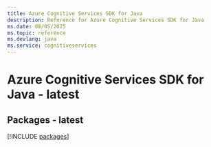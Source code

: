 ```yaml
---
title: Azure Cognitive Services SDK for Java
description: Reference for Azure Cognitive Services SDK for Java
ms.date: 08/05/2025
ms.topic: reference
ms.devlang: java
ms.service: cognitiveservices
---
```

# Azure Cognitive Services SDK for Java - latest
## Packages - latest
[!INCLUDE [packages](cognitive-services-index.md)]